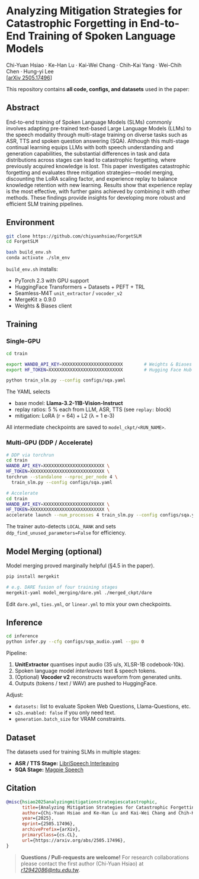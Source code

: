 # Analyzing Mitigation Strategies for Catastrophic Forgetting in End-to-End Training of Spoken Language Models  
Chi-Yuan Hsiao · Ke-Han Lu · Kai-Wei Chang · Chih-Kai Yang · Wei-Chih Chen · Hung-yi Lee  
[[arXiv 2505.17496](https://arxiv.org/abs/2505.17496)]

This repository contains **all code, configs, and datasets** used in the paper:

## Abstract
End-to-end training of Spoken Language Models (SLMs) commonly involves adapting pre-trained text-based Large Language Models (LLMs) to the speech modality through multi-stage training on diverse tasks such as ASR, TTS and spoken question answering (SQA). Although this multi-stage continual learning equips LLMs with both speech understanding and generation capabilities, the substantial differences in task and data distributions across stages can lead to catastrophic forgetting, where previously acquired knowledge is lost. This paper investigates catastrophic forgetting and evaluates three mitigation strategies—model merging, discounting the LoRA scaling factor, and experience replay to balance knowledge retention with new learning. Results show that experience replay is the most effective, with further gains achieved by combining it with other methods. These findings provide insights for developing more robust and efficient SLM training pipelines.

## Environment

```bash
git clone https://github.com/chiyuanhsiao/ForgetSLM
cd ForgetSLM

bash build_env.sh         
conda activate ./slm_env
````

`build_env.sh` installs:

* PyTorch 2.3 with GPU support
* HuggingFace Transformers + Datasets + PEFT + TRL
* Seamless-M4T `unit_extractor` / `vocoder_v2`
* MergeKit ≥ 0.9.0
* Weights & Biases client


## Training

### Single-GPU

```bash
cd train

export WANDB_API_KEY=XXXXXXXXXXXXXXXXXXXXXXX        # Weights & Biases
export HF_TOKEN=XXXXXXXXXXXXXXXXXXXXXXXXXXXX        # Hugging Face Hub

python train_slm.py --config configs/sqa.yaml
```

The YAML selects

* base model: **Llama-3.2-11B-Vision-Instruct**
* replay ratios: 5 % each from LLM, ASR, TTS (see `replay:` block)
* mitigation: LoRA (r = 64) + L2 (λ = 1 e-3)

All intermediate checkpoints are saved to `model_ckpt/<RUN_NAME>`.

### Multi-GPU (DDP / Accelerate)

```bash
# DDP via torchrun
cd train
WANDB_API_KEY=XXXXXXXXXXXXXXXXXXXXXXX \
HF_TOKEN=XXXXXXXXXXXXXXXXXXXXXXXXXXXX \
torchrun --standalone --nproc_per_node 4 \
  train_slm.py --config configs/sqa.yaml

# Accelerate
cd train
WANDB_API_KEY=XXXXXXXXXXXXXXXXXXXXXXX \
HF_TOKEN=XXXXXXXXXXXXXXXXXXXXXXXXXXXX \
accelerate launch --num_processes 4 train_slm.py --config configs/sqa.yaml
```

The trainer auto-detects `LOCAL_RANK` and sets
`ddp_find_unused_parameters=False` for efficiency.


## Model Merging (optional)

Model merging proved marginally helpful (§4.5 in the paper).

```bash
pip install mergekit

# e.g. DARE fusion of four training stages
mergekit-yaml model_merging/dare.yml ./merged_ckpt/dare
```

Edit `dare.yml`, `ties.yml`, or `linear.yml` to mix your own checkpoints.


## Inference

```bash
cd inference
python infer.py --cfg configs/sqa_audio.yaml --gpu 0
```

Pipeline:

1. **UnitExtractor** quantises input audio (35 u/s, XLSR-1B codebook-10k).
2. Spoken language model *interleaves* text & speech tokens.
3. (Optional) **Vocoder v2** reconstructs waveform from generated units.
4. Outputs (tokens / text / WAV) are pushed to HuggingFace.

Adjust:

* `datasets:` list to evaluate Spoken Web Questions, Llama-Questions, etc.
* `u2s.enabled: false` if you only need text.
* `generation.batch_size` for VRAM constraints.

## Dataset
The datasets used for training SLMs in multiple stages:
* **ASR / TTS Stage:** [LibriSpeech Interleaving](https://huggingface.co/chiyuanhsiao/datasets?search=ls960_interleaves)
* **SQA Stage:** [Magpie Speech](https://huggingface.co/chiyuanhsiao/datasets?search=magpie_rank)

## Citation

```bibtex
@misc{hsiao2025analyzingmitigationstrategiescatastrophic,
      title={Analyzing Mitigation Strategies for Catastrophic Forgetting in End-to-End Training of Spoken Language Models}, 
      author={Chi-Yuan Hsiao and Ke-Han Lu and Kai-Wei Chang and Chih-Kai Yang and Wei-Chih Chen and Hung-yi Lee},
      year={2025},
      eprint={2505.17496},
      archivePrefix={arXiv},
      primaryClass={cs.CL},
      url={https://arxiv.org/abs/2505.17496}, 
}
```


> **Questions / Pull-requests are welcome!**
> For research collaborations please contact the first author (Chi-Yuan Hsiao) at *r12942086@ntu.edu.tw*.



